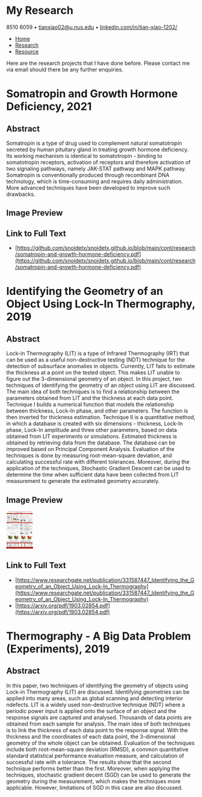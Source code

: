 # My Research
8510 6059 • tianxiao02@u.nus.edu • [linkedin.com/in/tian-xiao-1202/](https://www.linkedin.com/in/tian-xiao-1202/)  
- [Home](https://snoidetx.github.io)
- [Research](https://snoidetx.github.io/research)
- [Resource](https://snoidetx.github.io/resource)

Here are the research projects that I have done before. Please contact me via email should there be any further enquiries.

# Somatropin and Growth Hormone Deficiency, 2021
## Abstract
Somatropin is a type of drug used to complement natural somatotropin secreted by human pituitary gland in treating growth hormone deficiency. Its working mechanism is identical to somatotropin - binding to somatotropin receptors, activation of receptors and therefore activation of two signaling pathways, namely JAK-STAT pathway and MAPK pathway. Somatropin is conventionally produced through recombinant DNA technology, which is time-consuming and requires daily administration. More advanced techniques have been developed to improve such drawbacks.

## Image Preview


## Link to Full Text
- [https://github.com/snoidetx/snoidetx.github.io/blob/main/cont/research/somatropin-and-growth-hormone-deficiency.pdf](https://github.com/snoidetx/snoidetx.github.io/blob/main/cont/research/somatropin-and-growth-hormone-deficiency.pdf)

# Identifying the Geometry of an Object Using Lock-In Thermography, 2019
## Abstract
Lock-in Thermography (LIT) is a type of Infrared Thermography (IRT) that can be used as a useful non-destructive testing (NDT) technique for the detection of subsurface anomalies in objects. Currently, LIT fails to estimate the thickness at a point on the tested object. This makes LIT unable to figure out the 3-dimensional geometry of an object. In this project, two techniques of identifying the geometry of an object using LIT are discussed. The main idea of both techniques is to find a relationship between the parameters obtained from LIT and the thickness at each data point. Technique I builds a numerical function that models the relationship between thickness, Lock-In phase, and other parameters. The function is then inverted for thickness estimation. Technique II is a quantitative method, in which a database is created with six dimensions - thickness, Lock-In phase, Lock-In amplitude and three other parameters, based on data obtained from LIT experiments or simulations. Estimated thickness is obtained by retrieving data from the database. The database can be improved based on Principal Component Analysis. Evaluation of the techniques is done by measuring root-mean-square deviation, and calculating successful rate with different tolerances. Moreover, during the application of the techniques, Stochastic Gradient Descent can be used to determine the time when sufficient data have been collected from LIT measurement to generate the estimated geometry accurately.

## Image Preview
<img src="/cont/research/img/identifying-the-geometry-of-an-object-using-lock-in-thermography-poster-1.PNG" height=100>

## Link to Full Text
- [https://www.researchgate.net/publication/331587447_Identifying_the_Geometry_of_an_Object_Using_Lock-In_Thermography](https://www.researchgate.net/publication/331587447_Identifying_the_Geometry_of_an_Object_Using_Lock-In_Thermography)
- [https://arxiv.org/pdf/1903.02854.pdf](https://arxiv.org/pdf/1903.02854.pdf)

# Thermography - A Big Data Problem (Experiments), 2019
## Abstract
In this paper, two techniques of identifying the geometry of objects using Lock-in Thermography (LIT) are discussed. Identifying geometries can be applied into many areas, such as global scanning and detecting interior ndefects. LIT is a widely used non-destructive technique (NDT) where a periodic power input is applied onto the surface of an object and the response signals are captured and analysed. Thousands of data points are obtained from each sample for analysis. The main idea of both techniques is to link the thickness of each data point to the response signal. With the thickness and the coordinates of each data point, the 3-dimensional geometry of the whole object can be obtained. Evaluation of the techniques include both root-mean-square deviation (RMSD), a common quantitative standard statistical performance evaluation measure, and calculation of successful rate with a tolerance. The results show that the second technique performs better than the first. Moreover, when applying the techniques, stochastic gradient decent (SGD) can be used to generate the geometry during the measurement, which makes the techniques more applicable. However, limitations of SGD in this case are also discussed.
